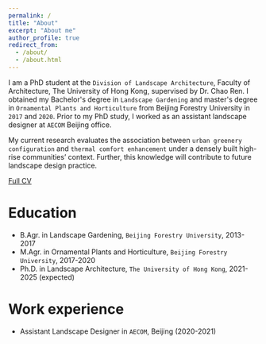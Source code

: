 ```yaml
---
permalink: /
title: "About"
excerpt: "About me"
author_profile: true
redirect_from: 
  - /about/
  - /about.html
---
```

I am a PhD student at the `Division of Landscape Architecture`, Faculty of Architecture, The University of Hong Kong, supervised by Dr. Chao Ren. I obtained my Bachelor's degree in `Landscape Gardening` and master's degree in `Ornamental Plants and Horticulture` from Beijing Forestry University in `2017` and `2020`. Prior to my PhD study, I worked as an assistant landscape designer at `AECOM` Beijing office.

My current research evaluates the association between `urban greenery configuration` and `thermal comfort enhancement` under a densely built high-rise communities’ context. Further, this knowledge will contribute to future landscape design practice.

[Full CV](http://yilun595.github.io/files/YilunLi-CV.pdf)

Education
======
* B.Agr. in Landscape Gardening, `Beijing Forestry University`, 2013-2017
* M.Agr. in Ornamental Plants and Horticulture, `Beijing Forestry University`, 2017-2020
* Ph.D. in Landscape Architecture, `The University of Hong Kong`, 2021-2025 (expected)

Work experience
======
* Assistant Landscape Designer in `AECOM`, Beijing (2020-2021)